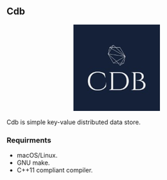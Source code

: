 ## Cdb

<p align="center">
    <img src="./logo.jpeg">
</p>

Cdb is simple key-value distributed data store.

### Requirments

- macOS/Linux.
- GNU make.
- C++11 compliant compiler.

